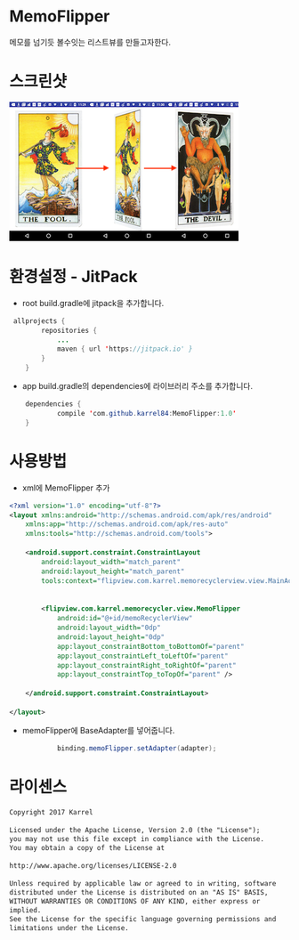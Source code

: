 # MemoFlipper
메모를 넘기듯 볼수잇는 리스트뷰를 만들고자한다.

# 스크린샷
![Screenshot](https://github.com/karrel84/FlipCardView/blob/master/screenshot.png?raw=true)

# 환경설정 - JitPack
* root build.gradle에 jitpack을 추가합니다.
```java
 allprojects {
		repositories {
			...
			maven { url 'https://jitpack.io' }
		}
	}
```
* app build.gradle의 dependencies에 라이브러리 주소를 추가합니다.
```java
	dependencies {
	        compile 'com.github.karrel84:MemoFlipper:1.0'
	}
```

# 사용방법
* xml에 MemoFlipper 추가
```xml
<?xml version="1.0" encoding="utf-8"?>
<layout xmlns:android="http://schemas.android.com/apk/res/android"
    xmlns:app="http://schemas.android.com/apk/res-auto"
    xmlns:tools="http://schemas.android.com/tools">

    <android.support.constraint.ConstraintLayout
        android:layout_width="match_parent"
        android:layout_height="match_parent"
        tools:context="flipview.com.karrel.memorecyclerview.view.MainActivity">


        <flipview.com.karrel.memorecycler.view.MemoFlipper
            android:id="@+id/memoRecyclerView"
            android:layout_width="0dp"
            android:layout_height="0dp"
            app:layout_constraintBottom_toBottomOf="parent"
            app:layout_constraintLeft_toLeftOf="parent"
            app:layout_constraintRight_toRightOf="parent"
            app:layout_constraintTop_toTopOf="parent" />

    </android.support.constraint.ConstraintLayout>

</layout>
```
* memoFlipper에 BaseAdapter를 넣어줍니다.
```java
            binding.memoFlipper.setAdapter(adapter);

```


# 라이센스
 ```code
Copyright 2017 Karrel

Licensed under the Apache License, Version 2.0 (the "License");
you may not use this file except in compliance with the License.
You may obtain a copy of the License at

http://www.apache.org/licenses/LICENSE-2.0

Unless required by applicable law or agreed to in writing, software
distributed under the License is distributed on an "AS IS" BASIS,
WITHOUT WARRANTIES OR CONDITIONS OF ANY KIND, either express or implied.
See the License for the specific language governing permissions and
limitations under the License.

